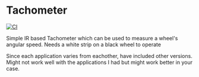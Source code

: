 # Tachometer

[![CI](https://github.com/UnmeshDeshpande/IR_Tachometer/actions/workflows/main.yml/badge.svg)](https://github.com/UnmeshDeshpande/IR_Tachometer/actions/workflows/main.yml)

Simple IR based Tachometer which can be used to measure a wheel's angular speed. Needs a white strip on a black wheel to operate


Since each application varies from eachother, have included other versions. Might not work well with the applications I had but might work better in your case.
